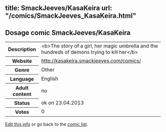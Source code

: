 title: SmackJeeves/KasaKeira
url: "/comics/SmackJeeves_KasaKeira.html"
---
Dosage comic SmackJeeves/KasaKeira
-----------------------------------------

<p id="msg"></p>
<script type="text/javascript">
if (window.location.search === '?edit_info_mail=sent_ok') {
  var elem = document.getElementById("msg");
  elem.innerHTML = 'Edited information sucessfully sent.';
  elem.className = 'ok';
}
</script>
<table class="comicinfo">
<tr>
<th>Description</th><td>&lt;b&gt;The story of a girl, her magic umbrella and the hundreds of demons trying to kill her&lt;/b&gt;</td>
</tr>
<tr>
<th>Website</th><td><a href="http://kasakeira.smackjeeves.com/comics/">http://kasakeira.smackjeeves.com/comics/</a></td>
</tr>
<tr>
<th>Genre</th><td>Other</td>
</tr>
<tr>
<th>Language</th><td>English</td>
</tr>
<tr>
<th>Adult content</th><td>no</td>
</tr>
<tr>
<th>Status</th><td>ok on 23.04.2013</td>
</tr>
<tr>
<th>Votes</th><td>0</td>
</tr>
</table>

[Edit this info](SmackJeeves_KasaKeira_edit.html) or go back to the [comic list](../comic-index.html).

